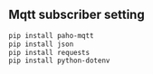 ## Mqtt subscriber setting

```bash
pip install paho-mqtt
pip install json
pip install requests
pip install python-dotenv
```